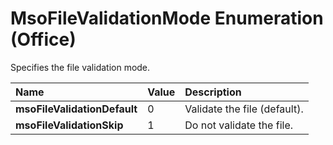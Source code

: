 
# MsoFileValidationMode Enumeration (Office)

Specifies the file validation mode.



|**Name**|**Value**|**Description**|
|:-----|:-----|:-----|
| **msoFileValidationDefault**|0|Validate the file (default).|
| **msoFileValidationSkip**|1|Do not validate the file.|
